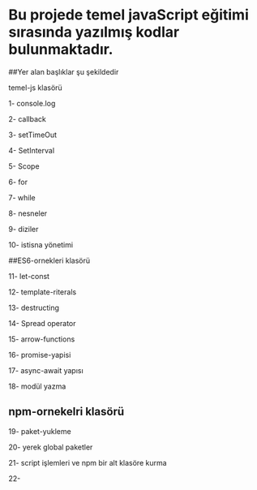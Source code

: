 # Bu projede temel javaScript eğitimi sırasında yazılmış kodlar bulunmaktadır.

##Yer alan başlıklar şu şekildedir

temel-js klasörü

1- console.log

2- callback

3- setTimeOut

4- SetInterval

5- Scope

6- for

7- while

8- nesneler

9- diziler

10- istisna yönetimi

##ES6-ornekleri klasörü

11- let-const

12- template-riterals

13- destructing

14- Spread operator

15- arrow-functions

16- promise-yapisi

17- async-await yapısı

18- modül yazma

## npm-ornekelri klasörü

19- paket-yukleme

20- yerek global paketler

21- script işlemleri ve npm bir alt klasöre kurma

22- 